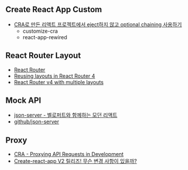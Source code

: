 ## Create React App Custom

- [CRA로 만든 리액트 프로젝트에서 eject하지 않고 optional chaining 사용하기](https://sustainable-dev.tistory.com/126)
  - customize-cra
  - react-app-rewired

## React Router Layout

- [React Router](https://reactrouter.com/web/guides/quick-start)
- [Reusing layouts in React Router 4](https://simonsmith.io/reusing-layouts-in-react-router-4)
- [React Router v4 with multiple layouts](https://stackoverflow.com/a/46201798)

## Mock API

- [json-server - 벨로퍼트와 함께하는 모던 리액트](https://react.vlpt.us/redux-middleware/08-json-server.html)
- [github/json-server](https://github.com/typicode/json-server)

## Proxy

- [CRA - Proxying API Requests in Development](https://create-react-app.dev/docs/proxying-api-requests-in-development)
- [Create-react-app V2 릴리즈! 무슨 변경 사항이 있을까?](https://velog.io/@velopert/create-react-app-v2#5-proxy-%EC%84%A4%EC%A0%95%EC%9D%84-%EC%BB%A4%EC%8A%A4%ED%84%B0%EB%A7%88%EC%9D%B4%EC%A7%95-%EA%B0%80%EB%8A%A5)
